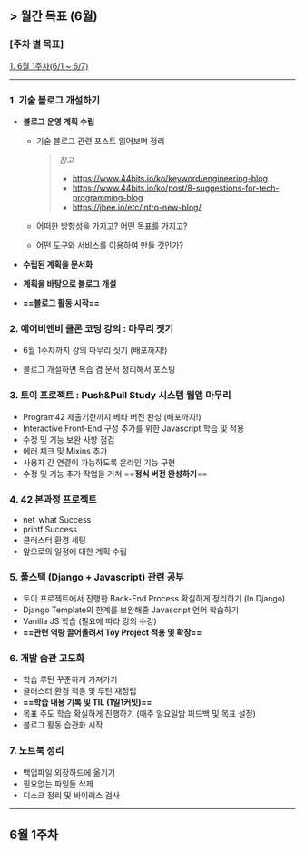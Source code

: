 ## > 월간 목표 (6월) 

### [주차 별 목표]

[1. 6월 1주차(6/1 ~ 6/7)](#6월-1주차)

---

### 1. 기술 블로그 개설하기

- **블로그 운영 계획 수립**

  - 기술 블로그 관련 포스트 읽어보며 정리

    > *참고*
    >
    > - https://www.44bits.io/ko/keyword/engineering-blog
    > - https://www.44bits.io/ko/post/8-suggestions-for-tech-programming-blog
    > - https://jbee.io/etc/intro-new-blog/

  - 어떠한 방향성을 가지고? 어떤 목표를 가지고?

  - 어떤 도구와 서비스를 이용하여 만들 것인가?

- **수립된 계획을 문서화**

- **계획을 바탕으로 블로그 개설**

- **==블로그 활동 시작==**



### 2. 에어비앤비 클론 코딩 강의 : 마무리 짓기

- 6월 1주차까지 강의 마무리 짓기 (배포까지!)

- 블로그 개설하면 복습 겸 문서 정리해서 포스팅



### 3. 토이 프로젝트 : Push&Pull Study 시스템 웹앱 마무리

- Program42 제출기한까지 베타 버전 완성 (배포까지!)
- Interactive Front-End 구성 추가를 위한 Javascript 학습 및 적용
- 수정 및 기능 보완 사항 점검
- 에러 체크 및 Mixins 추가
- 사용자 간 연결이 가능하도록 온라인 기능 구현
- 수정 및 기능 추가 작업을 거쳐 ==**정식 버전 완성하기**==



### 4. 42 본과정 프로젝트

- net_what Success
- printf Success
- 클러스터 환경 세팅
- 앞으로의 일정에 대한 계획 수립



### 5. 풀스택 (Django + Javascript) 관련 공부

- 토이 프로젝트에서 진행한 Back-End Process 확실하게 정리하기 (In Django)
- Django Template의 한계를 보완해줄 Javascript 언어 학습하기
- Vanilla JS 학습 (필요에 따라 강의 수강)
- **==관련 역량 끌어올려서 Toy Project 적용 및 확장==**



### 6. 개발 습관 고도화

- 학습 루틴 꾸준하게 가져가기
- 클러스터 환경 적응 및 루틴 재정립
- **==학습 내용 기록 및 TIL (1일1커밋)==**
- 목표 주도 학습 확실하게 진행하기 (매주 일요일밤 피드백 및 목표 설정)
- 블로그 활동 습관화 시작



### 7. 노트북 정리 

- 백업파일 외장하드에 옮기기
- 필요없는 파일들 삭제
- 디스크 정리 및 바이러스 검사 

---

## 6월 1주차